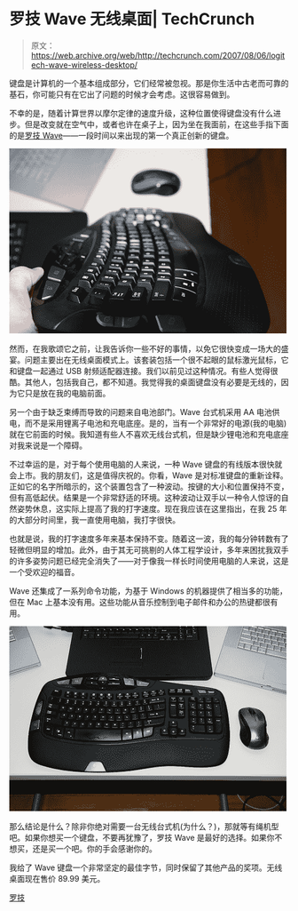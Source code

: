 # 罗技 Wave 无线桌面| TechCrunch

> 原文：<https://web.archive.org/web/http://techcrunch.com/2007/08/06/logitech-wave-wireless-desktop/>

键盘是计算机的一个基本组成部分，它们经常被忽视。那是你生活中古老而可靠的基石，你可能只有在它出了问题的时候才会考虑。这很容易做到。

不幸的是，随着计算世界以摩尔定律的速度升级，这种位置使得键盘没有什么进步。但是改变就在空气中，或者也许在桌子上，因为坐在我面前，在这些手指下面的是[罗技 Wave](https://web.archive.org/web/20150609075428/http://crunchgear.com/2007/07/26/logitech-wave-keyboard-sure-is-awful-pretty/)——一段时间以来出现的第一个真正创新的键盘。

![wave-02.jpg](img/2ab5b98a68de10068172295735dd2fc4.png)

然而，在我歌颂它之前，让我告诉你一些不好的事情，以免它很快变成一场大的盛宴。问题主要出在无线桌面模式上。该套装包括一个很不起眼的鼠标激光鼠标，它和键盘一起通过 USB 射频适配器连接。我们以前见过这种情况。有些人觉得很酷。其他人，包括我自己，都不知道。我觉得我的桌面键盘没有必要是无线的，因为它只是放在我的电脑前面。

另一个由于缺乏束缚而导致的问题来自电池部门。Wave 台式机采用 AA 电池供电，而不是采用锂离子电池和充电底座。是的，当有一个非常好的电源(我的电脑)就在它前面的时候。我知道有些人不喜欢无线台式机，但是缺少锂电池和充电底座对我来说是一个障碍。

不过幸运的是，对于每个使用电脑的人来说，一种 Wave 键盘的有线版本很快就会上市。我的朋友们，这是值得庆祝的。你看，Wave 是对标准键盘的重新诠释。正如它的名字所暗示的，这个装置包含了一种波动。按键的大小和位置保持不变，但有高低起伏。结果是一个非常舒适的环境。这种波动让双手以一种令人惊讶的自然姿势休息，这实际上提高了我的打字速度。现在我应该在这里指出，在我 25 年的大部分时间里，我一直使用电脑，我打字很快。

也就是说，我的打字速度多年来基本保持不变。随着这一波，我的每分钟转数有了轻微但明显的增加。此外，由于其无可挑剔的人体工程学设计，多年来困扰我双手的许多姿势问题已经完全消失了——对于像我一样长时间使用电脑的人来说，这是一个受欢迎的福音。

Wave 还集成了一系列命令功能，为基于 Windows 的机器提供了相当多的功能，但在 Mac 上基本没有用。这些功能从音乐控制到电子邮件和办公的热键都很有用。

![wave-01.jpg](img/082dbd4302bbd0fc833c0ae17526df60.png)

那么结论是什么？除非你绝对需要一台无线台式机(为什么？)，那就等有绳机型吧。如果你想买一个键盘，不要再犹豫了，罗技 Wave 是最好的选择。如果你不想买，还是买一个吧。你的手会感谢你的。

我给了 Wave 键盘一个非常坚定的最佳字节，同时保留了其他产品的奖项。无线桌面现在售价 89.99 美元。

[罗技](https://web.archive.org/web/20150609075428/http://www.logitech.com/)